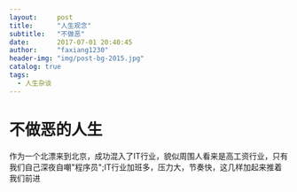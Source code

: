 ```yaml
---
layout:     post
title:      "人生观念"
subtitle:   "不做恶"
date:       2017-07-01 20:40:45
author:     "faxiang1230"
header-img: "img/post-bg-2015.jpg"
catalog: true
tags:
  - 人生杂谈
---
```

# 不做恶的人生
作为一个北漂来到北京，成功混入了IT行业，貌似周围人看来是高工资行业，只有我们自己深夜自嘲"程序员";IT行业加班多，压力大，节奏快，这几样加起来推着我们前进
